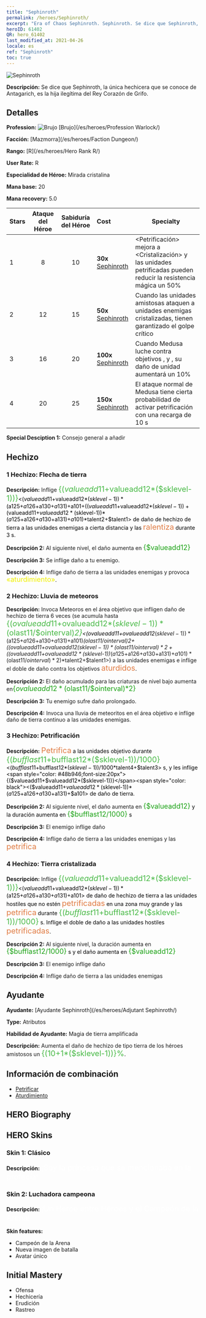```yaml
---
title: "Sephinroth"
permalink: /heroes/Sephinroth/
excerpt: "Era of Chaos Sephinroth. Sephinroth. Se dice que Sephinroth, la única hechicera que se conoce de Antagarich, es la hija ilegítima del Rey Corazón de Grifo."
heroID: 61402
QR: hero_61402
last_modified_at: 2021-04-26
locale: es
ref: "Sephinroth"
toc: true
---
```

  ![Sephinroth](/images/h/h_Sephinroth.jpg)

 **Descripción:** Se dice que Sephinroth, la única hechicera que se conoce de Antagarich, es la hija ilegítima del Rey Corazón de Grifo.
## Detalles
 **Profession:** ![Brujo](/images/h/h_prof_11.png)  [Brujo](/es/heroes/Profession Warlock/)

 **Facción:** [Mazmorra](/es/heroes/Faction Dungeon/)

 **Rango:** [R](/es/heroes/Hero Rank R/)

 **User Rate:** R

 **Especialidad de Héroe:** Mirada cristalina

 **Mana base:** 20

 **Mana recovery:** 5.0


  | Stars | Ataque del Héroe | Sabiduría del Héroe | Cost |     Specialty     |
  |---------|:---------------:|:---------------:|:--|--------------------|
  |    1    | 8 | 10 | **30x** [Sephinroth](/ItemsES/her_392/) | <Petrificación> mejora a <Cristalización> y las unidades petrificadas pueden reducir la resistencia mágica un 50% |
  |    2    | 12 | 15 | **50x** [Sephinroth](/ItemsES/her_392/) | Cuando las unidades amistosas ataquen a unidades enemigas cristalizadas, tienen garantizado el golpe crítico |
  |    3    | 16 | 20 | **100x** [Sephinroth](/ItemsES/her_392/) | Cuando Medusa luche contra objetivos <petrificados>, <cristalizados> y <aturdidos>, su daño de unidad aumentará un 10% |
  |    4    | 20 | 25 | **150x** [Sephinroth](/ItemsES/her_392/) | El ataque normal de Medusa tiene cierta probabilidad de activar petrificación con una recarga de 10 s |

 **Special Desciption 1:** Consejo general a añadir

## Hechizo
### 1 Hechizo: Flecha de tierra
 **Descripción:** Inflige <span style="color: #48b946;font-size:20px">{($valueadd11+$valueadd12*($sklevel-1))}</span><span style="color: black"><($valueadd11+$valueadd12*($sklevel-1))*($a125+$a126+$a130+$a131)+$a101+(($valueadd11+$valueadd12*($sklevel-1))+($valueadd11+$valueadd12*($sklevel-1))*($a125+$a126+$a130+$a131)+$a101)*$talent2+$talent1> de daño de hechizo de tierra a las unidades enemigas a cierta distancia y las <span style="color: #e07c44;font-size:20px">ralentiza</span><span style="color: black"> durante 3 s.

 **Descripción 2:** Al siguiente nivel, el daño aumenta en <span style="color: #1ca216;font-size:18px">{$valueadd12}</span><span style="color: black">

 **Descripción 3:** Se inflige daño a tu enemigo.

 **Descripción 4:** Inflige daño de tierra a las unidades enemigas y provoca <span style="color: #f0f000;font-size:18px">«aturdimiento»</span><span style="color: black">.

### 2 Hechizo: Lluvia de meteoros
 **Descripción:** Invoca Meteoros en el área objetivo que infligen daño de hechizo de tierra 6 veces (se acumula hasta <span style="color: #48b946;font-size:20px">{($ovalueadd11+$ovalueadd12*($sklevel-1))*($olast11/$ointerval)*2}</span><span style="color: black"><($ovalueadd11+$ovalueadd12*($sklevel-1))*($a125+$a126+$a130+$a131)+$a101)*($olast11/$ointerval)*2+(($ovalueadd11+$ovalueadd12*($sklevel-1))*($olast11/$ointerval)*2+(($ovalueadd11+$ovalueadd12*($sklevel-1))*($a125+$a126+$a130+$a131)+$a101)*($olast11/$ointerval)*2)*$talent2+$talent1>) a las unidades enemigas e inflige el doble de daño contra los objetivos <span style="color: #e07c44;font-size:20px">aturdidos</span><span style="color: black">.

 **Descripción 2:** El daño acumulado para las criaturas de nivel bajo aumenta en<span style="color: #1ca216;font-size:18px">{$ovalueadd12*($olast11/$ointerval)*2}</span><span style="color: black">

 **Descripción 3:** Tu enemigo sufre daño prolongado.

 **Descripción 4:** Invoca una lluvia de meteoritos en el área objetivo e inflige daño de tierra continuo a las unidades enemigas.

### 3 Hechizo: Petrificación
 **Descripción:** <span style="color: #e07c44;font-size:20px">Petrifica</span><span style="color: black"> a las unidades objetivo durante <span style="color: #48b946;font-size:20px">{($bufflast11+$bufflast12*($sklevel-1))/1000}</span><span style="color: black"><($bufflast11+$bufflast12*($sklevel-1))/1000*$talent4+$talent3> s, y les inflige <span style="color: #48b946;font-size:20px">{($valueadd11+$valueadd12*($sklevel-1))}</span><span style="color: black"><($valueadd11+$valueadd12*($sklevel-1))*($a125+$a126+$a130+$a131)+$a101> de daño de tierra.

 **Descripción 2:** Al siguiente nivel, el daño aumenta en <span style="color: #1ca216;font-size:18px">{$valueadd12}</span><span style="color: black"> y la duración aumenta en <span style="color: #1ca216;font-size:18px">{$bufflast12/1000}</span><span style="color: black"> s

 **Descripción 3:** El enemigo inflige daño

 **Descripción 4:** Inflige daño de tierra a las unidades enemigas y las <span style="color: #e07c44;font-size:20px">petrifica</span><span style="color: black">

### 4 Hechizo: Tierra cristalizada
 **Descripción:** Inflige <span style="color: #48b946;font-size:20px">{($valueadd11+$valueadd12*($sklevel-1))}</span><span style="color: black"><($valueadd11+$valueadd12*($sklevel-1))*($a125+$a126+$a130+$a131)+$a101> de daño de hechizo de tierra a las unidades hostiles que no estén <span style="color: #e07c44;font-size:20px">petrificadas</span><span style="color: black"> en una zona muy grande y las <span style="color: #e07c44;font-size:20px">petrifica</span><span style="color: black"> durante <span style="color: #48b946;font-size:20px">{($bufflast11+$bufflast12*($sklevel-1))/1000}</span><span style="color: black"> s. Inflige el doble de daño a las unidades hostiles <span style="color: #e07c44;font-size:20px">petrificadas</span><span style="color: black">.

 **Descripción 2:** Al siguiente nivel, la duración aumenta en <span style="color: #1ca216;font-size:18px">{$bufflast12/1000}</span><span style="color: black"> s y el daño aumenta en <span style="color: #1ca216;font-size:18px">{$valueadd12}</span><span style="color: black">

 **Descripción 3:** El enemigo inflige daño

 **Descripción 4:** Inflige daño de tierra a las unidades enemigas


## Ayudante

 **Ayudante:**  [Ayudante Sephinroth](/es/heroes/Adjutant Sephinroth/) 

 **Type:**  Atributos 

 **Habilidad de Ayudante:**  Magia de tierra amplificada 

 **Descripción:** Aumenta el daño de hechizo de tipo tierra de los héroes amistosos un <span style="color: #48b946;font-size:20px">{(10+1*($sklevel-1))}%</span><span style="color: black">.

## Información de combinación

* [Petrificar](/es/combination/Petrificar/) 
* [Aturdimiento](/es/combination/Aturdimiento/) 

## HERO Biography

## HERO Skins
### Skin 1: **Clásico**

 **Descripción:** <span style="color: #ffffff;font-size:20px">¡Soy la princesa que se mencionaba en la profecía!</span>


### Skin 2: **Luchadora campeona**

 **Descripción:** <span style="color: #ffffff;font-size:20px">¡Un Héroe entre Héroes y el Campeón de la Arena!</span>

 **Skin features:** 

   - Campeón de la Arena
   - Nueva imagen de batalla
   - Avatar único


## Initial Mastery
   - Ofensa
   - Hechicería
   - Erudición
   - Rastreo
